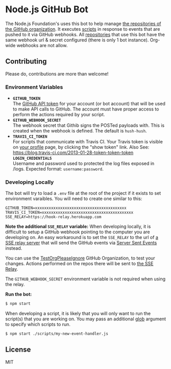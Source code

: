# Node.js GitHub Bot

The Node.js Foundation's uses this bot to help manage [the repositories of the GitHub organization](https://github.com/nodejs). 
It executes [scripts](https://github.com/nodejs-github-bot/github-bot/tree/master/scripts) in response to events that are 
pushed to it via GitHub webhooks. All [repositories](https://github.com/nodejs) that use this bot have the same webhook url & 
secret configured (there is only 1 bot instance). Org-wide webhooks are not allow.

## Contributing

Please do, contributions are more than welcome!

### Environment Variables

- **`GITHUB_TOKEN`**<br>
  The [GitHub API token](https://github.com/blog/1509-personal-api-tokens) for your account (or bot account) that will be 
  used to make API calls to GitHub. The account must have proper access to perform the actions required by your script.
- **`GITHUB_WEBHOOK_SECRET`**<br>
  The webhook secret that Githib signs the POSTed payloads with. This is created when the webhook is defined. The default 
  is `hush-hush`.
- **`TRAVIS_CI_TOKEN`**<br>
  For scripts that communicate with Travis CI. Your Travis token is visible on [your profile](https://travis-ci.org/profile) 
  page, by clicking the "show token" link. Also See: https://blog.travis-ci.com/2013-01-28-token-token-token
**`LOGIN_CREDENTIALS`**<br>
  Username and password used to protected the log files exposed in /logs. Expected format: `username:password`.


### Developing Locally

The bot will try to load a `.env` file at the root of the project if it exists to set environment varaibles. You will need 
to create one similar to this:

```
GITHUB_TOKEN=xxxxxxxxxxxxxxxxxxxxxxxxxxxxxxxxxxxxxxxx
TRAVIS_CI_TOKEN=xxxxxxxxxxxxxxxxxxxxxxxxxxxxxxxxxxxxxxxx
SSE_RELAY=https://hook-relay.herokuapp.com
```

**Note the additional `SSE_RELAY` variable:**
When developing locally, it is difficult to setup a GitHub webhook 
pointing to the computer you are developing on. An easy workaround is to set the `SSE_RELAY` to the url of 
[a SSE relay server](https://github.com/williamkapke/hook-relay) that will send the GitHub events via 
[Server Sent Events](http://www.html5rocks.com/en/tutorials/eventsource/basics/) instead.

You can use the [TestOrgPleaseIgnore](https://github.com/TestOrgPleaseIgnore) GitHub Organization, to test 
your changes. Actions performed on the repos there will be sent to 
[the SSE Relay](https://github.com/williamkapke/hook-relay).

The `GITHUB_WEBHOOK_SECRET` environment variable is not required when using the relay.

**Run the bot:**
```bash
$ npm start
```

When developing a script, it is likely that you will only want to run the script(s) that you are working on. You may 
pass an additional [glob](https://www.npmjs.com/package/glob) argument to specify which scripts to run.

```bash
$ npm start ./scripts/my-new-event-handler.js
```


## License

MIT
